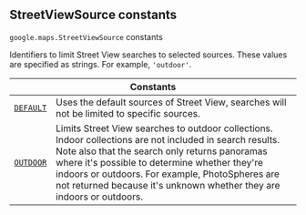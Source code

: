 
<devsite-heading text=" StreetViewSource constants" for="StreetViewSource" level="h2" link="" toc="" back-to-top=""><h2 id="StreetViewSource" is-upgraded="">StreetViewSource constants</h2></devsite-heading>
<p>
<code translate="no" dir="ltr"><span itemprop="path">google.maps</span>.<span itemprop="name">StreetViewSource</span></code>
constants
</p>
<p>Identifiers to limit Street View searches to selected sources. These values are specified as strings. For example, <code translate="no" dir="ltr">'outdoor'</code>.</p>
<div class="devsite-table-wrapper"><table class="constants responsive" summary="StreetViewSource constants">
<thead>
<tr><th colspan="2">Constants</th>
</tr></thead>
<tbody>
<tr id="StreetViewSource.DEFAULT">
<td itemprop="property"><code translate="no" dir="ltr"><a class="secret-link" href="#StreetViewSource.DEFAULT"><span>DEFAULT</span></a></code></td>
<td>Uses the default sources of Street View, searches will not be limited to specific sources.</td>
</tr>
<tr id="StreetViewSource.OUTDOOR">
<td itemprop="property"><code translate="no" dir="ltr"><a class="secret-link" href="#StreetViewSource.OUTDOOR"><span>OUTDOOR</span></a></code></td>
<td>Limits Street View searches to outdoor collections. Indoor collections are not included in search results. Note also that the search only returns panoramas where it's possible to determine whether they're indoors or outdoors. For example, PhotoSpheres are not returned because it's unknown whether they are indoors or outdoors.</td>
</tr>
</tbody>
</table></div>
